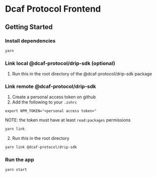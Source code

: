 # Dcaf Protocol Frontend

## Getting Started

### Install dependencies

```bash
yarn
```

### Link local @dcaf-protocol/drip-sdk (optional)

1. Run this in the root directory of the @dcaf-protocol/drip-sdk package

### Link remote @dcaf-protocol/drip-sdk

1. Create a personal access token on github
2. Add the following to your `.zshrc`

```
export NPM_TOKEN="<personal access token>"
```

NOTE: the token must have at least `read:packages` permissions

```bash
yarn link
```

2. Run this in the root directory

```bash
yarn link @dcaf-protocol/drip-sdk
```

### Run the app

```bash
yarn start
```
